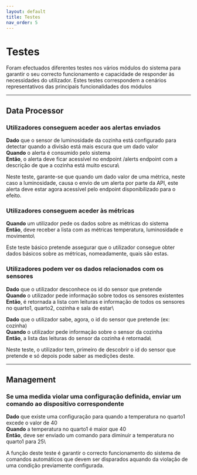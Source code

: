 ```yaml
---
layout: default
title: Testes
nav_order: 5
---
```


# Testes

Foram efectuados diferentes testes nos vários módulos do sistema para garantir o seu correcto funcionamento e capacidade de responder às necessidades do utilizador.
Estes testes correspondem a cenários representativos das principais funcionalidades dos módulos

---

## Data Processor

### Utilizadores conseguem aceder aos alertas enviados

**Dado** que o sensor de luminosidade da cozinha está configurado para detectar quando a divisão está mais escura que um dado valor\
**Quando** o alerta é consumido pelo sistema\
**Então**, o alerta deve ficar acessível no endpoint /alerts endpoint com a descrição de que a cozinha está muito escura\

Neste teste, garante-se que quando um dado valor de uma métrica, neste caso a luminosidade, causa o envio de um alerta por parte da API, este alerta deve estar agora acessível pelo endpoint disponibilizado para o efeito.

### Utilizadores conseguem aceder às métricas

**Quando** um utilizador pede os dados sobre as métricas do sistema\
**Então**, deve receber a lista com as métricas temperatura, luminosidade e movimento\

Este teste básico pretende assegurar que o utilizador consegue obter dados básicos sobre as métricas, nomeadamente, quais são estas.

### Utilizadores podem ver os dados relacionados com os sensores

**Dado** que o utilizador desconhece os id do sensor que pretende\
**Quando** o utilizador pede informação sobre todos os sensores existentes\
**Então**, é retornada a lista com leituras e informação de todos os sensores no quarto1, quarto2, cozinha e sala de estar\

**Dado** que o utilizador sabe, agora, o id do sensor que pretende (ex: cozinha)\
**Quando** o utilizador pede informação sobre o sensor da cozinha\
**Então**, a lista das leituras do sensor da cozinha é retornada\

Neste teste, o utilizador tem, primeiro de descobrir o id do sensor que pretende e só depois pode saber as medições deste.

---

## Management

### Se uma medida violar uma configuração definida, enviar um comando ao dispositivo correspondente

**Dado** que existe uma configuração para quando a temperatura no quarto1 excede o valor de 40\
**Quando** a temperatura no quarto1 é maior que 40\
**Então**, deve ser enviado um comando para diminuir a temperatura no quarto1 para 25\

A função deste teste é garantir o correcto funcionamento do sistema de comandos automáticos que devem ser disparados aquando da violação de uma condição previamente configurada.